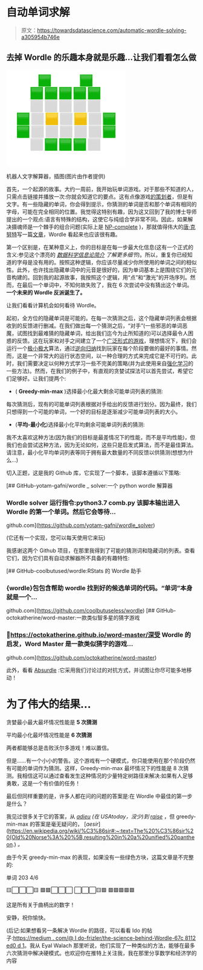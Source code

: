 # 自动单词求解

> 原文：<https://towardsdatascience.com/automatic-wordle-solving-a305954b746e>

## 去掉 Wordle 的乐趣本身就是乐趣…让我们看看怎么做

![](img/345564078e1d34d0aa9c6b174c2af8ee.png)

机器人文字解算器，插图(图片由作者提供)

首先，一个起源的故事。大约一周前，我开始玩单词游戏。对于那些不知道的人，只需点击链接并播放一次:你就会知道它的要点。这有点像游戏[的策划者](https://en.wikipedia.org/wiki/Mastermind_(board_game))，但是有文字。有一些隐藏的单词，你会得到提示，你猜测的单词是否和那个单词有相同的字母，可能在完全相同的位置。我觉得这特别有趣，因为这又回到了我的博士导师提出的一个观点:语言有特殊的结构，这使它与纯组合学非常不同。因此，如果解决摄魂师是一个棘手的组合问题(实际上是 [NP-complete](https://arxiv.org/abs/cs/0512049) )，那就值得伟大的[唐·克努特](https://en.wikipedia.org/wiki/Donald_Knuth)写一篇[文章](https://www.cs.uni.edu/~wallingf/teaching/cs3530/resources/knuth-mastermind.pdf)，Wordle 看起来也应该很有趣。

第一个区别是，在某种意义上，你的目标是在每一步最大化信息(这有一个正式的含义:参见这个漂亮的 [*数据科学信息论简介*](/an-introduction-to-information-theory-for-data-science-4fcbb4d40878) *了解更多细节)*。所以，重复你已经知道的字母是没有用的。按照这种逻辑，你应该尽量减少你所使用的单词之间的相似性。此外，也许找出隐藏单词中的元音是很好的，因为单词基本上是围绕它们的元音构建的。回到我的起源故事，我按照这个逻辑，用“点”和“激光”的开场序列。然而，在最后一个单词中，不知何故失败了，我在 6 次尝试中没有猜出这个单词。**一个未来的 Wordle 反派诞生了。**

让我们看看计算机会如何看待 Wordle。

起初，全方位的隐藏单词是可能的。在每一次猜测之后，这个隐藏单词列表会根据收到的反馈进行删减。在我们做出每一个猜测之后，“对手”(一些邪恶的单词恶魔，试图找到最难猜的隐藏单词，给出我们迄今为止所知道的)可以选择最令人困惑的反馈。这在玩家和对手之间建立了一个[广泛形式的游戏](https://en.wikipedia.org/wiki/Extensive-form_game)，理想情况下，我们会运行一个[极小极大](https://en.wikipedia.org/wiki/Minimax)算法，通过[逆向归纳](https://en.wikipedia.org/wiki/Backward_induction)找到玩家在每个阶段要做的最好的事情。然而，这是一个非常大的运行状态空间，以一种合理的方式来完成它是不可行的。此时，我们需要决定以何种方式学习一些不完美的策略(并为此使用来自[强化学习](/state-values-and-policy-evaluation-ceefdd8c2369)的一些方法)。然而，在我们的例子中，有直观的贪婪试探法可以首先尝试，希望它们足够好。让我们提两个:

*   ( **Greedy-min-max** )选择最小化最大剩余可能单词列表的猜测:

每次猜测后，现有的可能单词列表根据对手给出的反馈进行划分。因为最终，我们只想得到一个可能的单词，一个好的目标是逐渐减少可能单词列表的大小。

*   (**平均-最小化**)选择最小化平均剩余可能单词列表的猜测:

我不太喜欢这种方法(因为我们的目标是最差情况下的性能，而不是平均性能)，但我们也会尝试这种方法，因为无论如何，这些只是启发式算法，而不是最佳算法。请注意，最小化平均单词列表等同于拥有最大数量的不同反馈以供猜测(想想为什么…)

切入正题，这是我的 Github 库，它实现了一个脚本，该脚本遵循以下策略:

[](https://github.com/yotam-gafni/wordle_solver) [## GitHub-yotam-gafni/wordle _ solver:一个 python wordle 解算器

### Wordle solver 运行指令:python3.7 comb.py 该脚本输出进入 Wordle 的第一个单词。然后它会等待…

github.com](https://github.com/yotam-gafni/wordle_solver) 

(它还有一个实现，您可以每天使用它来玩)

我感谢这两个 Github 项目，在那里我得到了可能的猜测词和隐藏词的列表。查看它们，因为它们具有自动求解器所不具备的有趣特性:

[](https://github.com/coolbutuseless/wordle) [## GitHub-coolbutused/wordle:RStats 的 Wordle 助手

### {wordle}包包含帮助 wordle 找到好的候选单词的代码。“单词”本身就是一个…

github.com](https://github.com/coolbutuseless/wordle) [](https://github.com/octokatherine/word-master) [## GitHub-octokatherine/word-master:一款类似智多星的猜字游戏

### 🔗https://octokatherine.github.io/word-master/深受 Wordle 的启发，Word Master 是一款类似猜字的游戏…

github.com](https://github.com/octokatherine/word-master) 

此外，看看 [Absurdle](https://qntm.org/files/wordle/index.html) :它采用我们讨论过的对抗方式，并试图让你尽可能多地移动！

# 为了伟大的结果…

贪婪最小最大最坏情况性能是 **5 次猜测**

平均最小化最坏情况性能是 **6 次猜测**

两者都能够总是击败沃尔多游戏！难以置信。

但是……有一个小小的警告。这个游戏有一个硬模式，你只能使用在那个阶段仍然有可能的单词作为猜测。这样，Greedy-min-max 最坏情况下的性能是 8 次猜测。我相信这可以通过查看发生这种情况的少量特定树路径来解决:如果有人足够勇敢，这是一个有价值的任务！

最后但同样重要的是，许多人都在问的问题的答案是:在 Wordle 中最佳的第一步是什么？

我见过很多关于它的答案，从 [*adieu*](https://ftw.usatoday.com/lists/wordle-strategy-first-word-best-adieu) *(在 USAtoday，没少)到* [*raise*](https://matt-rickard.com/wordle-whats-the-best-starting-word/) ，但 greedy-min-max 的答案是毫无疑问的， [*aesir*](https://en.wikipedia.org/wiki/%C3%86sir#:~:text=The%20%C3%86sir%20(Old%20Norse%3A%20%5B,resulting%20in%20a%20unified%20pantheon.) *。*

由于今天 greedy-min-max 的表现，如果没有一些绿色方块，这篇文章是不完整的:

单词 203 4/6

🟨⬜⬜⬜🟨
🟩🟩⬜⬜⬜
⬜⬜⬜🟨🟩
🟩🟩🟩🟩🟩

这是所有关于曲柄出的数字！

安静，祝你愉快。

(后记:如果想看另一条解决 Wordle 的路径，可以看看 Ido 的帖子:[https://medium . com/@ I do-frizler/the-science-behind-Wordle-67c 8112 ed0 d 1](https://medium.com/@ido-frizler/the-science-behind-wordle-67c8112ed0d1)。我从 Eyal Walach 那里听说，他们实现了一种类似的方法，能够在最多六次猜测中解决硬模式。也欢迎你在推特上关注我，我在那里分享数学和经济学的内容
